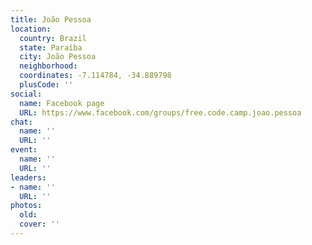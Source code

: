 ```yaml
---
title: João Pessoa
location:
  country: Brazil
  state: Paraíba
  city: João Pessoa
  neighborhood: 
  coordinates: -7.114784, -34.889798
  plusCode: ''
social:
  name: Facebook page
  URL: https://www.facebook.com/groups/free.code.camp.joao.pessoa
chat:
  name: ''
  URL: ''
event:
  name: ''
  URL: ''
leaders:
- name: ''
  URL: ''
photos:
  old: 
  cover: ''
---
```

